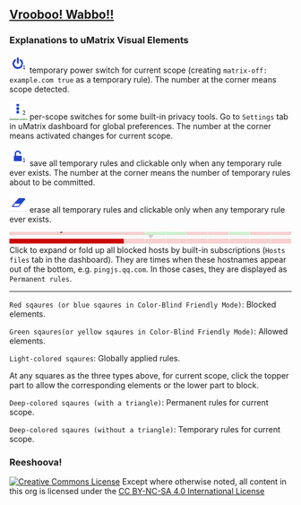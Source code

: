 ## [Vrooboo! Wabbo!!](https://umatrix-rules.github.io/#ovagarava---toc)
### Explanations to uMatrix Visual Elements

![](/assets/power.png) temporary power switch for current scope (creating `matrix-off: example.com true` as a temporary rule). The number at the corner means scope detected.

![](/assets/dots.png) per-scope switches for some built-in privacy tools. Go to `Settings` tab in uMatrix dashboard for global preferences. The number at the corner means activated changes for current scope.

![](/assets/lock.png) save all temporary rules and clickable only when any temporary rule ever exists. The number at the corner means the number of temporary rules about to be committed.

![](/assets/erase.png) erase all temporary rules and clickable only when any temporary rule ever exists.

![](/assets/expand.png) Click to expand or fold up all blocked hosts by built-in subscriptions (`Hosts files` tab in the dashboard). They are times when these hostnames appear out of the bottom, e.g. `pingjs.qq.com`. In those cases, they are displayed as `Permanent rules`.

---

`Red sqaures (or blue sqaures in Color-Blind Friendly Mode)`: Blocked elements.

`Green sqaures(or yellow sqaures in Color-Blind Friendly Mode)`: Allowed elements.

`Light-colored sqaures`: Globally applied rules.

At any squares as the three types above, for current scope, click the topper part to allow the corresponding elements or the lower part to block.

`Deep-colored sqaures (with a triangle)`: Permanent rules for current scope.

`Deep-colored sqaures (without a triangle)`: Temporary rules for current scope.

### Reeshoova!

<a rel="license" href="http://creativecommons.org/licenses/by-nc-sa/4.0/"><img alt="Creative Commons License" style="border-width:0" src="https://i.creativecommons.org/l/by-nc-sa/4.0/88x31.png" /></a>
Except where otherwise noted, all content in this org is licensed under the <a rel="license" href="http://creativecommons.org/licenses/by-nc-sa/4.0/">CC BY-NC-SA 4.0 International License</a>